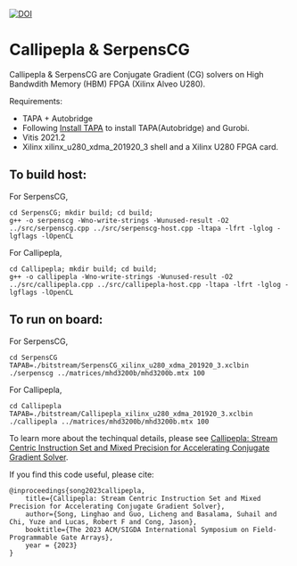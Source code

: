[![DOI](https://zenodo.org/badge/547376034.svg)](https://zenodo.org/badge/latestdoi/547376034)

# Callipepla & SerpensCG

Callipepla & SerpensCG are Conjugate Gradient (CG) solvers on High Bandwdith Memory (HBM) FPGA (Xilinx Alveo U280). 

Requirements: 
+ TAPA + Autobridge
+ Following [Install TAPA](https://tapa.readthedocs.io/en/release/installation.html) to install TAPA(Autobridge) and Gurobi.
+ Vitis 2021.2
+ Xilinx xilinx_u280_xdma_201920_3 shell and a Xilinx U280 FPGA card.

## To build host:
For SerpensCG, 

    cd SerpensCG; mkdir build; cd build;
    g++ -o serpenscg -Wno-write-strings -Wunused-result -O2 ../src/serpenscg.cpp ../src/serpenscg-host.cpp -ltapa -lfrt -lglog -lgflags -lOpenCL 

For Callipepla, 

    cd Callipepla; mkdir build; cd build;
    g++ -o callipepla -Wno-write-strings -Wunused-result -O2 ../src/callipepla.cpp ../src/callipepla-host.cpp -ltapa -lfrt -lglog -lgflags -lOpenCL 

## To run on board:
For SerpensCG, 

    cd SerpensCG
    TAPAB=./bitstream/SerpensCG_xilinx_u280_xdma_201920_3.xclbin ./serpenscg ../matrices/mhd3200b/mhd3200b.mtx 100

For Callipepla, 

    cd Callipepla
    TAPAB=./bitstream/Callipepla_xilinx_u280_xdma_201920_3.xclbin ./callipepla ../matrices/mhd3200b/mhd3200b.mtx 100



To learn more about the techinqual details, please see [Callipepla: Stream Centric Instruction Set and Mixed Precision for Accelerating Conjugate Gradient Solver](https://arxiv.org/abs/2209.14350).


If you find this code useful, please cite:

    @inproceedings{song2023callipepla,
        title={Callipepla: Stream Centric Instruction Set and Mixed Precision for Accelerating Conjugate Gradient Solver},
        author={Song, Linghao and Guo, Licheng and Basalama, Suhail and Chi, Yuze and Lucas, Robert F and Cong, Jason},
        booktitle={The 2023 ACM/SIGDA International Symposium on Field-Programmable Gate Arrays},
        year = {2023}
    }
